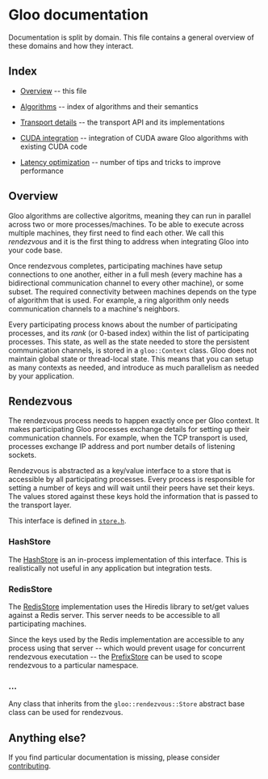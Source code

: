 # Gloo documentation

Documentation is split by domain. This file contains a general
overview of these domains and how they interact.

## Index

* [Overview](readme.md) -- this file

* [Algorithms](algorithms.md) -- index of algorithms and their
  semantics

* [Transport details](transport.md) -- the transport API and its
  implementations

* [CUDA integration](cuda.md) -- integration of CUDA aware Gloo
  algorithms with existing CUDA code

* [Latency optimization](latency.md) -- number of tips and tricks to
  improve performance

## Overview

Gloo algorithms are collective algoritms, meaning they can run in
parallel across two or more processes/machines. To be able to execute
across multiple machines, they first need to find each other. We call
this _rendezvous_ and it is the first thing to address when
integrating Gloo into your code base.

Once rendezvous completes, participating machines have setup
connections to one another, either in a full mesh (every machine has a
bidirectional communication channel to every other machine), or some
subset. The required connectivity between machines depends on the type
of algorithm that is used. For example, a ring algorithm only needs
communication channels to a machine's neighbors.

Every participating process knows about the number of participating
processes, and its _rank_ (or 0-based index) within the list of
participating processes. This state, as well as the state needed to
store the persistent communication channels, is stored in a
`gloo::Context` class. Gloo does not maintain global state or
thread-local state. This means that you can setup as many contexts as
needed, and introduce as much parallelism as needed by your
application.

## Rendezvous

The rendezvous process needs to happen exactly once per Gloo context.
It makes participating Gloo processes exchange details for setting up
their communication channels. For example, when the TCP transport is
used, processes exchange IP address and port number details of
listening sockets.

Rendezvous is abstracted as a key/value interface to a store that is
accessible by all participating processes. Every process is
responsible for setting a number of keys and will wait until their
peers have set their keys. The values stored against these keys hold
the information that is passed to the transport layer.

This interface is defined in [`store.h`](../gloo/rendezvous/store.h).

### HashStore

The [HashStore](../gloo/rendezvous/hash_store.cc) is an in-process
implementation of this interface. This is realistically not useful in
any application but integration tests.

### RedisStore

The [RedisStore](../gloo/rendezvous/redis_store.cc) implementation uses
the Hiredis library to set/get values against a Redis server. This
server needs to be accessible to all participating machines.

Since the keys used by the Redis implementation are accessible to any
process using that server -- which would prevent usage for concurrent
rendezvous executation -- the
[PrefixStore](../gloo/rendezvous/prefix_store.cc) can be used to scope
rendezvous to a particular namespace.

### ...

Any class that inherits from the `gloo::rendezvous::Store` abstract
base class can be used for rendezvous.

## Anything else?

If you find particular documentation is missing, please consider
[contributing](../CONTRIBUTING.md).
